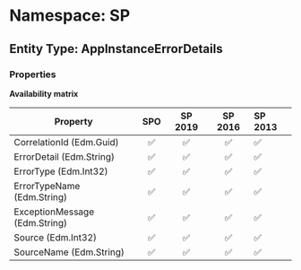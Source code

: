 # Namespace: SP

## Entity Type: AppInstanceErrorDetails

### Properties

**Availability matrix**

Property | SPO | SP 2019 | SP 2016 | SP 2013
----------|:---:|:-------:|:-------:|:-------
CorrelationId (Edm.Guid) | ✅ | ✅ | ✅ | ✅
ErrorDetail (Edm.String) | ✅ | ✅ | ✅ | ✅
ErrorType (Edm.Int32) | ✅ | ✅ | ✅ | ✅
ErrorTypeName (Edm.String) | ✅ | ✅ | ✅ | ✅
ExceptionMessage (Edm.String) | ✅ | ✅ | ✅ | ✅
Source (Edm.Int32) | ✅ | ✅ | ✅ | ✅
SourceName (Edm.String) | ✅ | ✅ | ✅ | ✅

